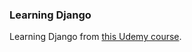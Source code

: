 ### Learning Django

Learning Django from [this Udemy course](https://www.udemy.com/course/python-django-the-practical-guide/).
